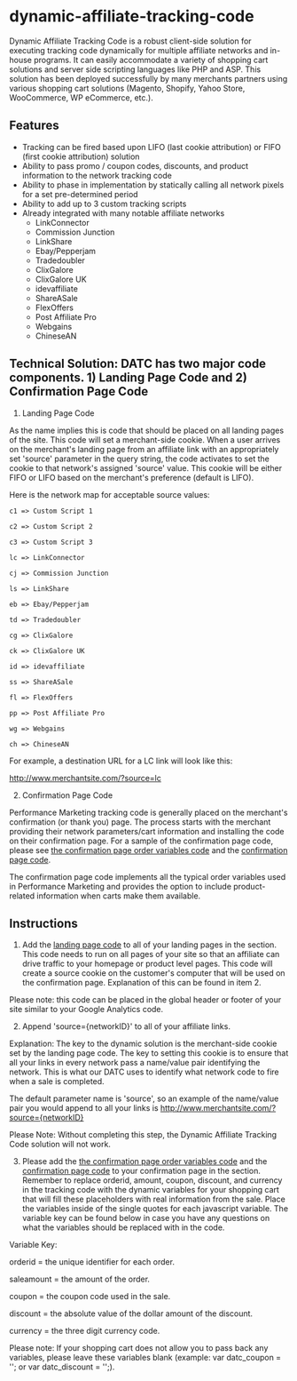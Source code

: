 # dynamic-affiliate-tracking-code
Dynamic Affiliate Tracking Code is a robust client-side solution for executing tracking code dynamically for multiple affiliate networks and in-house programs. It can easily accommodate a variety of shopping cart solutions and server side scripting languages like PHP and ASP. This solution has been deployed successfully by many merchants partners using various shopping cart solutions (Magento, Shopify, Yahoo Store, WooCommerce, WP eCommerce, etc.).

## Features

- Tracking can be fired based upon LIFO (last cookie attribution) or FIFO (first cookie attribution) solution
- Ability to pass promo / coupon codes, discounts, and product information to the network tracking code
- Ability to phase in implementation by statically calling all network pixels for a set pre-determined period
- Ability to add up to 3 custom tracking scripts
- Already integrated with many notable affiliate networks
  - LinkConnector
  - Commission Junction
  - LinkShare
  - Ebay/Pepperjam
  - Tradedoubler
  - ClixGalore
  - ClixGalore UK
  - idevaffiliate
  - ShareASale
  - FlexOffers
  - Post Affiliate Pro
  - Webgains
  - ChineseAN

## Technical Solution: DATC has two major code components. 1) Landing Page Code and 2) Confirmation Page Code

1. Landing Page Code

As the name implies this is code that should be placed on all landing pages of the site. This code will set a merchant-side cookie. When a user arrives on the merchant's landing page from an affiliate link with an appropriately set 'source' parameter in the query string, the code activates to set the cookie to that network's assigned 'source' value. This cookie will be either FIFO or LIFO based on the merchant's preference (default is LIFO).

Here is the network map for acceptable source values:

`c1 => Custom Script 1`

`c2 => Custom Script 2`

`c3 => Custom Script 3`

`lc => LinkConnector`

`cj => Commission Junction`

`ls => LinkShare`

`eb => Ebay/Pepperjam`

`td => Tradedoubler`

`cg => ClixGalore`

`ck => ClixGalore UK`

`id => idevaffiliate`

`ss => ShareASale`

`fl => FlexOffers`

`pp => Post Affiliate Pro`

`wg => Webgains`

`ch => ChineseAN`

For example, a destination URL for a LC link will look like this:

http://www.merchantsite.com/?source=lc

2. Confirmation Page Code

Performance Marketing tracking code is generally placed on the merchant's confirmation (or thank you) page. The process starts with the merchant providing their network parameters/cart information and installing the code on their confirmation page. For a sample of the confirmation page code, please see [the confirmation page order variables code](https://github.com/astgelais/dynamic-affiliate-tracking-code/blob/master/confirmation-page-order-variables.js) and the [confirmation page code](https://github.com/astgelais/dynamic-affiliate-tracking-code/blob/master/confirmation-page-code.js).

The confirmation page code implements all the typical order variables used in Performance Marketing and provides the option to include product-related information when carts make them available.

## Instructions

1. Add the [landing page code](https://github.com/astgelais/dynamic-affiliate-tracking-code/blob/master/landing-page-code.js) to all of your landing pages in the <body> section. This code needs to run on all pages of your site so that an affiliate can drive traffic to your homepage or product level pages. This code will create a source cookie on the customer's computer that will be used on the confirmation page. Explanation of this can be found in item 2.

Please note: this code can be placed in the global header or footer of your site similar to your Google Analytics code.

2. Append 'source={networkID}' to all of your affiliate links.

Explanation: The key to the dynamic solution is the merchant-side cookie set by the landing page code.  The key to setting this cookie is to ensure that all your links in every network pass a name/value pair identifying the network.  This is what our DATC uses to identify what network code to fire when a sale is completed.

The default parameter name is 'source', so an example of the name/value pair you would append to all your links is http://www.merchantsite.com/?source={networkID}

Please Note: Without completing this step, the Dynamic Affiliate Tracking Code solution will not work.

3. Please add the [the confirmation page order variables code](https://github.com/astgelais/dynamic-affiliate-tracking-code/blob/master/confirmation-page-order-variables.js) and the [confirmation page code](https://github.com/astgelais/dynamic-affiliate-tracking-code/blob/master/confirmation-page-code.js) to your confirmation page in the <body> section. Remember to replace orderid, amount, coupon, discount, and currency in the tracking code with the dynamic variables for your shopping cart that will fill these placeholders with real information from the sale. Place the variables inside of the single quotes for each javascript variable. The variable key can be found below in case you have any questions on what the variables should be replaced with in the code.

Variable Key:

orderid = the unique identifier for each order.

saleamount = the amount of the order.

coupon = the coupon code used in the sale.

discount = the absolute value of the dollar amount of the discount.

currency = the three digit currency code.

Please note: If your shopping cart does not allow you to pass back any variables, please leave these variables blank (example: var datc_coupon = ''; or var datc_discount = '';).

